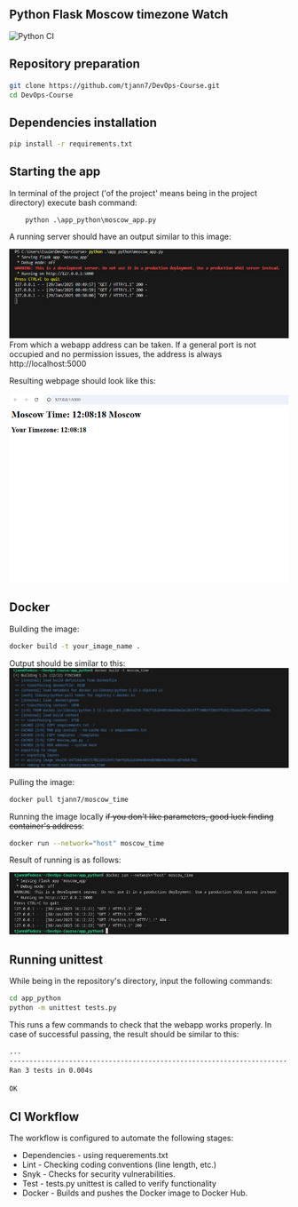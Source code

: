 ## Python Flask Moscow timezone Watch

![Python CI](https://github.com/IlsiyaNasibullina/S25-core-course-labs/actions/workflows/app_python.yml/badge.svg)

## Repository preparation

```bash
git clone https://github.com/tjann7/DevOps-Course.git
cd DevOps-Course
```

## Dependencies installation

```bash
pip install -r requirements.txt
```

## Starting the app
In terminal of the project ('of the project' means being in the project directory) execute bash command:

        python .\app_python\moscow_app.py

A running server should have an output similar to this image:

![alt text](./images/image.png)
From which a webapp address can be taken. If a general port is not occupied and no permission issues, the address is always http://localhost:5000

Resulting webpage should look like this:

![alt text](./images/image1.png)

## Docker

Building the image:
```bash
docker build -t your_image_name .
```

Output should be similar to this:
![](images/image_docker1.png)

Pulling the image:
```bash
docker pull tjann7/moscow_time
```

Running the image locally ~~if you don't like parameters, good luck finding container's address~~:
```bash
docker run --network="host" moscow_time
```

Result of running is as follows:

![](images/image_docker2.png)

## Running unittest

While being in the repository's directory, input the following commands:

```bash
cd app_python
python -m unittest tests.py
```
This runs a few commands to check that the webapp works properly. In case of successful passing, the result should be similar to this:

```bash
...
----------------------------------------------------------------------
Ran 3 tests in 0.004s

OK
```

## CI Workflow

The workflow is configured to automate the following stages:

* Dependencies - using requerements.txt
* Lint - Checking coding conventions (line length, etc.)
* Snyk - Checks for security vulnerabilities.
* Test - tests.py unittest is called to verify functionality
* Docker - Builds and pushes the Docker image to Docker Hub.

